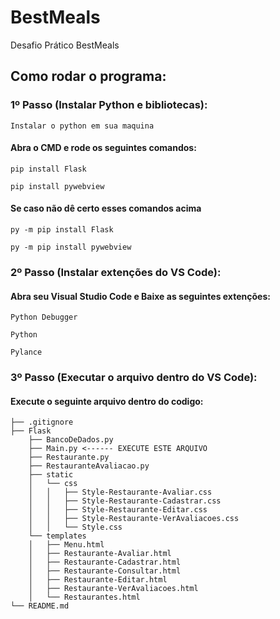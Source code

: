 # BestMeals

Desafio Prático BestMeals

## Como rodar o programa:

### 1º Passo (Instalar Python e bibliotecas):

    Instalar o python em sua maquina

#### Abra o CMD e rode os seguintes comandos:
    pip install Flask

    pip install pywebview

#### Se caso não dê certo esses comandos acima
    py -m pip install Flask

    py -m pip install pywebview

### 2º Passo (Instalar extenções do VS Code):

#### Abra seu Visual Studio Code e Baixe as seguintes extenções:

    Python Debugger

    Python

    Pylance

### 3º Passo (Executar o arquivo dentro do VS Code):

#### Execute o seguinte arquivo dentro do codigo: 

    ├── .gitignore
    ├── Flask
        ├── BancoDeDados.py
        ├── Main.py <------ EXECUTE ESTE ARQUIVO
        ├── Restaurante.py
        ├── RestauranteAvaliacao.py
        ├── static
        │   └── css
        │   │   ├── Style-Restaurante-Avaliar.css
        │   │   ├── Style-Restaurante-Cadastrar.css
        │   │   ├── Style-Restaurante-Editar.css
        │   │   ├── Style-Restaurante-VerAvaliacoes.css
        │   │   └── Style.css
        └── templates
        │   ├── Menu.html
        │   ├── Restaurante-Avaliar.html
        │   ├── Restaurante-Cadastrar.html
        │   ├── Restaurante-Consultar.html
        │   ├── Restaurante-Editar.html
        │   ├── Restaurante-VerAvaliacoes.html
        │   └── Restaurantes.html
    └── README.md



